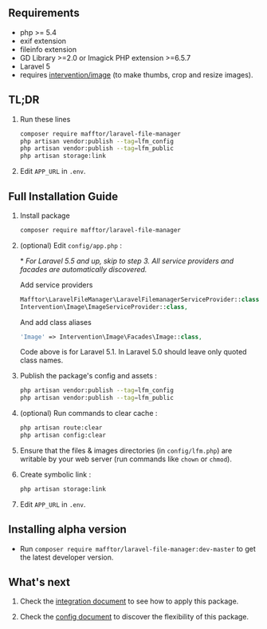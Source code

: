 ## Requirements
 * php >= 5.4
 * exif extension
 * fileinfo extension
 * GD Library >=2.0 or Imagick PHP extension >=6.5.7
 * Laravel 5
 * requires [intervention/image](https://github.com/Intervention/image) (to make thumbs, crop and resize images).

## TL;DR
1. Run these lines

    ```bash
    composer require mafftor/laravel-file-manager
    php artisan vendor:publish --tag=lfm_config
    php artisan vendor:publish --tag=lfm_public
    php artisan storage:link
    ```

1. Edit `APP_URL` in `.env`.

## Full Installation Guide
1. Install package

    ```bash
    composer require mafftor/laravel-file-manager
    ```

1. (optional) Edit `config/app.php` :

    \* *For Laravel 5.5 and up, skip to step 3. All service providers and facades are automatically discovered.*

    Add service providers

    ```php
    Mafftor\LaravelFileManager\LaravelFilemanagerServiceProvider::class,
    Intervention\Image\ImageServiceProvider::class,
    ```

    And add class aliases

    ```php
    'Image' => Intervention\Image\Facades\Image::class,
    ```

    Code above is for Laravel 5.1.
    In Laravel 5.0 should leave only quoted class names.

1. Publish the package's config and assets :

    ```bash
    php artisan vendor:publish --tag=lfm_config
    php artisan vendor:publish --tag=lfm_public
    ```

1. (optional) Run commands to clear cache :

    ```bash
    php artisan route:clear
    php artisan config:clear
    ```

1. Ensure that the files & images directories (in `config/lfm.php`) are writable by your web server (run commands like `chown` or `chmod`).

1. Create symbolic link :

    ```bash
    php artisan storage:link
    ```

1. Edit `APP_URL` in `.env`.

## Installing alpha version
 * Run `composer require mafftor/laravel-file-manager:dev-master` to get the latest developer version.

## What's next

1. Check the [integration document](https://github.com/mafftor/laravel-file-manager/blob/master/docs/integration.md) to see how to apply this package.

1. Check the [config document](https://github.com/mafftor/laravel-file-manager/blob/master/docs/config.md) to discover the flexibility of this package.
